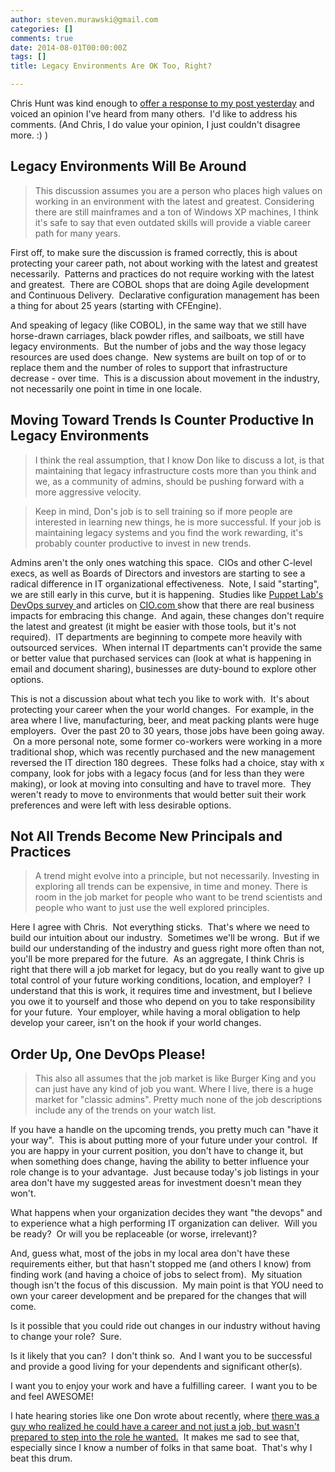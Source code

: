 ```yaml
---
author: steven.murawski@gmail.com
categories: []
comments: true
date: 2014-08-01T00:00:00Z
tags: []
title: Legacy Environments Are OK Too, Right?

---
```


Chris Hunt was kind enough to [offer a response to my post yesterday](http://stevenmurawski.com/powershell/2014/8/future-proofing-your-career-or-reading-tea-leaves#comment-1542438685) and voiced an opinion I've heard from many others. &nbsp;I'd like to address his comments. (And Chris, I do value your opinion, I just couldn't disagree more. :) )


## Legacy Environments Will Be Around



>This discussion assumes you are a person who places high values on working in an environment with the latest and greatest. Considering there are still mainframes and a ton of Windows XP machines, I think it's safe to say that even outdated skills will provide a viable career path for many years.



First off, to make sure the discussion is framed correctly, this is about protecting your career path, not about working with the latest and greatest necessarily. &nbsp;Patterns and practices do not require working with the latest and greatest. &nbsp;There are COBOL shops that are doing Agile development and Continuous Delivery. &nbsp;Declarative configuration management has been a thing for about 25 years (starting with CFEngine).&nbsp;


And speaking of legacy (like COBOL), in the same way that we still have horse-drawn carriages, black powder rifles, and sailboats, we still have legacy environments. &nbsp;But the number of jobs and the way those legacy resources are used does change. &nbsp;New systems are built on top of or to replace them and the number of roles to support that infrastructure decrease - over time. &nbsp;This is a discussion about movement in the industry, not necessarily one point in time in one locale.


## Moving Toward Trends Is Counter Productive In Legacy Environments



>I think the real assumption, that I know Don like to discuss a lot, is that maintaining that legacy infrastructure costs more than you think and we, as a community of admins, should be pushing forward with a more aggressive velocity.



>Keep in mind, Don's job is to sell training so if more people are interested in learning new things, he is more successful. If your job is maintaining legacy systems and you find the work rewarding, it's probably counter productive to invest in new trends.



Admins aren't the only ones watching this space. &nbsp;CIOs and other C-level execs, as well as Boards of Directors and investors are starting to see a radical difference in IT organizational effectiveness. &nbsp;Note, I said "starting", we are still early in this curve, but it is happening. &nbsp;Studies like [Puppet Lab's DevOps survey ](http://puppetlabs.com/2014-devops-report)and articles on [CIO.com&nbsp;](http://www.cio.com/article/748250/So_Long_IT_Specialist_Hello_Full_Stack_Engineer)show that there are real business impacts for embracing this change. &nbsp;And again, these changes don't require the latest and greatest (it might be easier with those tools, but it's not required). &nbsp;IT departments are beginning to compete more heavily with outsourced services. &nbsp;When internal IT departments can't provide the same or better value that purchased services can (look at what is happening in email and document sharing), businesses are duty-bound to explore other options.


This is not a discussion about what tech you like to work with. &nbsp;It's about protecting your career when the your world changes. &nbsp;For example, in the area where I live, manufacturing, beer, and meat packing plants were huge employers. &nbsp;Over the past 20 to 30 years, those jobs have been going away. &nbsp;On a more personal note, some former co-workers were working in a more traditional shop, which was recently purchased and the new management reversed the IT direction 180 degrees. &nbsp;These folks had a choice, stay with x company, look for jobs with a legacy focus (and for less than they were making), or look at moving into consulting and have to travel more. &nbsp;They weren't ready to move to environments that would better suit their work preferences and were left with less desirable options.


## Not All Trends Become New Principals and Practices



>A trend might evolve into a principle, but not necessarily. Investing in exploring all trends can be expensive, in time and money. There is room in the job market for people who want to be trend scientists and people who want to just use the well explored principles.



Here I agree with Chris. &nbsp;Not everything sticks. &nbsp;That's where we need to build our intuition about our industry. &nbsp;Sometimes we'll be wrong. &nbsp;But if we build our understanding of the industry and guess right more often than not, you'll be more prepared for the future. &nbsp;As an aggregate, I think Chris is right that there will a job market for legacy, but do you really want to give up total control of your future working conditions, location, and employer? &nbsp;I understand that this is work, it requires time and investment, but I believe you owe it to yourself and those who depend on you to take responsibility for your future. &nbsp;Your employer, while having a moral obligation to help develop your career, isn't on the hook if your world changes.


## Order Up, One DevOps Please!



>This also all assumes that the job market is like Burger King and you can just have any kind of job you want. Where I live, there is a huge market for "classic admins". Pretty much none of the job descriptions include any of the trends on your watch list.



If you have a handle on the upcoming trends, you pretty much can "have it your way". &nbsp;This is about putting more of your future under your control. &nbsp;If you are happy in your current position, you don't have to change it, but when something does change, having the ability to better influence your role change is to your advantage. &nbsp;Just because today's job listings in your area don't have my suggested areas for investment doesn't mean they won't. &nbsp;


What happens when your organization decides they want "the devops" and to experience what a high performing IT organization can deliver. &nbsp;Will you be ready? &nbsp;Or will you be replaceable (or worse, irrelevant)?


And, guess what, most of the jobs in my local area don't have these requirements either, but that hasn't stopped me (and others I know) from finding work (and having a choice of jobs to select from). &nbsp;My situation though isn't the focus of this discussion. &nbsp;My main point is that YOU need to own your career development and be prepared for the changes that will come. &nbsp;


Is it possible that you could ride out changes in our industry without having to change your role? &nbsp;Sure.


Is it likely that you can? &nbsp;I don't think so. &nbsp;And I want you to be successful and provide a good living for your dependents and significant other(s). &nbsp;


I want you to enjoy your work and have a fulfilling career. &nbsp;I want you to be and feel AWESOME!&nbsp;


I hate hearing stories like one Don wrote about recently, where [there was a guy who realized he could have a career and not just a job, but wasn't prepared to step into the role he wanted.](http://donjones.com/2014/07/12/dont-get-stuck-in-your-job/)&nbsp; It makes me sad to see that, especially since I know a number of folks in that same boat. &nbsp;That's why I beat this drum.

